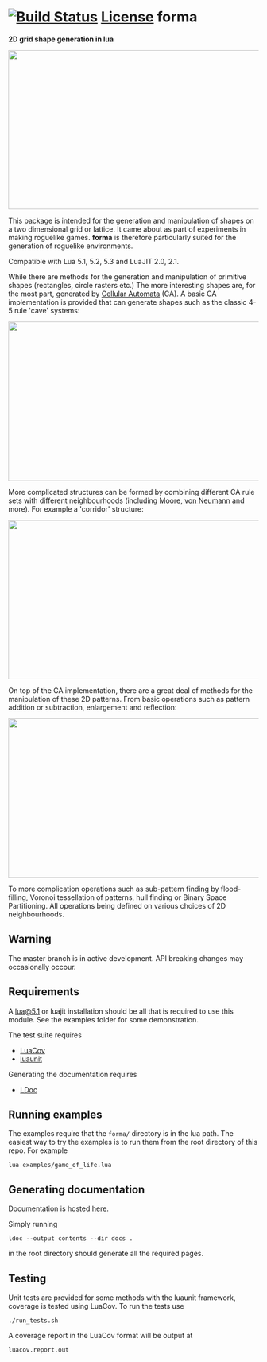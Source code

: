 [![Build Status](https://travis-ci.org/nhartland/forma.svg?branch=master)](https://travis-ci.org/nhartland/forma)
[License](https://img.shields.io/badge/license-MIT-blue.svg)
forma
=====

__2D grid shape generation in lua__ 

<p align="center">
  <img width="650" height="320" src="https://i.imgur.com/si0FhKN.png">
</p>

This package is intended for the generation and manipulation of shapes on a two
dimensional grid or lattice. It came about as part of experiments in making
roguelike games. **forma** is therefore particularly suited for the generation
of roguelike environments.

Compatible with Lua 5.1, 5.2, 5.3 and LuaJIT 2.0, 2.1.

While there are methods for the generation and manipulation of primitive shapes
(rectangles, circle rasters etc.) The more interesting shapes are, for the
most part, generated by [Cellular Automata](https://en.wikipedia.org/wiki/Cellular_automaton)
(CA). A basic CA implementation is provided that can generate shapes such as the
classic 4-5 rule 'cave' systems:

<p align="center">
  <img width="650" height="320" src="https://i.imgur.com/r6D7hxb.png">
</p>

More complicated structures can be formed by combining different CA rule sets
with different neighbourhoods (including
[Moore](https://en.wikipedia.org/wiki/Moore_neighborhood), [von
Neumann](https://en.wikipedia.org/wiki/Von_Neumann_neighborhood) and more). For
example a 'corridor' structure:

<p align="center">
  <img width="650" height="320" src="https://i.imgur.com/PF7cMw7.png">
</p>

On top of the CA implementation, there are a great deal of methods for the
manipulation of these 2D patterns. From basic operations such as pattern
addition or subtraction, enlargement and reflection:

<p align="center">
  <img width="650" height="320" src="https://i.imgur.com/2qs8J5V.png">
</p>

To more complication operations such as sub-pattern finding by flood-filling,
Voronoi tessellation of patterns, hull finding or Binary Space Partitioning. All
operations being defined on various choices of 2D neighbourhoods.

Warning
-------
The master branch is in active development. API breaking changes may
occasionally occour.

Requirements
------------

A lua@5.1 or luajit installation should be all that is required to use this module.
See the examples folder for some demonstration.

The test suite requires
 - [LuaCov](https://keplerproject.github.io/luacov/)
 - [luaunit](https://github.com/bluebird75/luaunit)

Generating the documentation requires
 - [LDoc](https://github.com/stevedonovan/LDoc)

Running examples
----------------

The examples require that the `forma/` directory is in the lua path. The easiest
way to try the examples is to run them from the root directory of this repo. For
example

    lua examples/game_of_life.lua

Generating documentation
------------------------

Documentation is hosted [here](https://nhartland.github.io/forma/).

Simply running 

    ldoc --output contents --dir docs .

in the root directory should generate all the required pages.

Testing
-------

Unit tests are provided for some methods with the luaunit framework, coverage is
tested using LuaCov. To run the tests use

    ./run_tests.sh

A coverage report in the LuaCov format will be output at

    luacov.report.out
